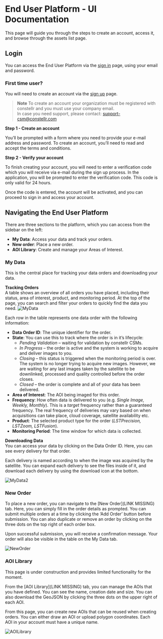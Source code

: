 
# **End User Platform - UI Documentation**


This page will guide you through the steps to create an account, access it, and browse through the assets list page.
<!-- > **Note:** If your organisation is registered with constellr, you can create an account for free. -->

## **Login**
You can access the End User Platform via the [sign in](https://app.constellr.com/signin) page, using your email and password.  

<h3>First time user?</h3>

You will need to create an account via the [sign up](https://app.constellr.com/signin) page.

> **Note**
> To create an account your organization must be registered with constellr and you must use your company email.  
> In case you need support, please contact: [support-csm@constellr.com](mailto:support-csm@constellr.com)



**Step 1 - Create an account**

You’ll be prompted with a form where you need to provide your e-mail address and password. To create an account, you’ll need to read and accept the terms and conditions. 

**Step 2 - Verify your account**

To finish creating your account, you will need to enter a verification code which you will receive via e-mail during the sign up process. In the application, you will be prompted to enter the verification code. This code is only valid for 24 hours.  

Once the code is entered, the account will be activated, and you can proceed to sign in and access your account.  

## **Navigating the End User Platform**
   
There are three sections to the platform, which you can access from the sidebar on the left:  

- **My Data**: Access your data and track your orders.  
- **New order**: Place a new order. 
- **AOI Library**: Create and manage your Areas of Interest. 

<h3>My Data</h3>
This is the central place for tracking your data orders and downloading your data.  

**Tracking Orders**  
A table shows an overview of all orders you have placed, including their status, area of interest, product, and monitoring period. At the top of the page, you can search and filter your orders to quickly find the data you need. 
![MyData]()

Each row in the table represents one data order with the following information:  

- **Data Order ID**: The unique identifier for the order.  
- **State**: You can use this to track where the order is in it’s lifecycle: 
    - *Pending Validation* – waiting for validation by constellr CSMs. 
    - *In Progress* – the order is active and the system is working to acquire and deliver images to you.  
    - *Closing* – this status is triggered when the monitoring period is over. The system is no longer trying to acquire new images. However, we are waiting for any last images taken by the satellite to be downlinked, processed and quality controlled before the order closes.  
    - *Closed* – the order is complete and all of your data has been delivered.   
- **Area of Interest**: The AOI being imaged for this order. 
- **Frequency**: How often data is delivered to you (e.g. *Single Image, Weekly, Monthly*). This is a *target* frequency rather than a guaranteed frequency. The real frequency of deliveries may vary based on when acquisitions can take place, cloud coverage, satellite availability etc.  
- **Product**: The selected product type for the order (*LSTPrecision, LSTZoom, LSTFusion*). 
- **Monitoring Period**: The time window for which data is collected.  

**Downloading Data**  
You can access your data by clicking on the Data Order ID. Here, you can see every delivery for that order.  

Each delivery is named according to when the image was acquired by the satellite. You can expand each delivery to see the files inside of it, and download each delivery by using the download icon at the bottom.  

![MyData2]()

<h3>New Order</h3>
To place a new order, you can navigate to the [New Order](LINK MISSING) tab. Here, you can simply fill in the order details as prompted. You can submit multiple orders at a time by clicking the  ‘Add Order’ button before submission. You can also duplicate or remove an order by clicking on the three dots on the top right of each order box.   

Upon successful submission, you will receive a confirmation message. Your order will also be visible in the table on the My Data tab.  

![NewOrder]()

<h3>AOI Library</h3>
This page is under construction and provides limited functionality for the moment.  

From the [AOI Library](LINK MISSING) tab, you can manage the AOIs that you have defined. You can see the name, creation date and size. You can also download the GeoJSON by clicking the three dots on the upper right of each AOI.  

From this page, you can create new AOIs that can be reused when creating orders. You can either draw an AOI or upload polygon coordinates. Each AOI in your account must have a unique name.  

![AOILibrary]()
